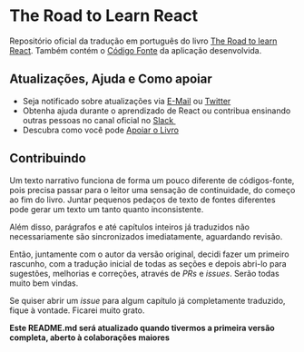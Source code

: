 # The Road to Learn React

Repositório oficial da tradução em português do livro [The Road to learn React][1]. Também contém o [Código Fonte][2] da aplicação desenvolvida.

## Atualizações, Ajuda e Como apoiar

* Seja notificado sobre atualizações via [E-Mail][3] ou [Twitter][4]
* Obtenha ajuda durante o aprendizado de React ou contribua ensinando outras pessoas no canal oficial no [Slack ][5]
* Descubra como você pode [Apoiar o Livro][6]

## Contribuindo

Um texto narrativo funciona de forma um pouco diferente de códigos-fonte, pois precisa passar para o leitor uma sensação de continuidade, do começo ao fim do livro. Juntar pequenos pedaços de texto de fontes diferentes pode gerar um texto um tanto quanto inconsistente.

Além disso, parágrafos e até capítulos inteiros já traduzidos não necessariamente são sincronizados imediatamente, aguardando revisão.

Então, juntamente com o autor da versão original, decidi fazer um primeiro rascunho, com a tradução inicial de todas as seções e depois abri-lo para sugestões, melhorias e correções, através de _PRs_ e _issues_. Serão todas muito bem vindas.

Se quiser abrir um _issue_ para algum capítulo já completamente traduzido, fique à vontade. Ficarei muito grato.

**Este README.md será atualizado quando tivermos a primeira versão completa, aberto à colaborações maiores**

[1]:	https://www.robinwieruch.de/the-road-to-learn-react/ "O Caminho para aprender Re"
[2]:	https://github.com/rwieruch/hackernews-client
[3]:	https://www.getrevue.co/profile/rwieruch
[4]:	https://twitter.com/rwieruch
[5]:	https://slack-the-road-to-learn-react.wieruch.com/
[6]:	https://www.robinwieruch.de/about/